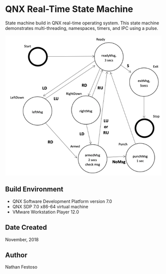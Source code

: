 # QNX Real-Time State Machine
State machine build in QNX real-time operating system. This state machine demonstrates multi-threading, namespaces, timers, and IPC using a pulse.

![State Machine](StateMachine.png)

## Build Environment
- QNX Software Development Platform version 7.0
- QNX SDP 7.0 x86-64 virtual machine
- VMware Workstation Player 12.0

## Date Created
November, 2018

## Author
Nathan Festoso
